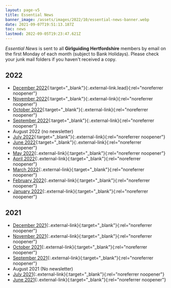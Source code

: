 ```yaml
---
layout: page-v5
title: Essential News
banner_image: /assets/images/2022/10/essential-news-banner.webp
date: 2021-09-07T19:51:13.187Z
toc: news
lastmod: 2022-09-05T19:23:47.621Z
---
```

_Essential News_ is sent to all **Girlguiding Hertfordshire** members by email on the first Monday of each month (subject to Bank Holidays). Please check your junk mail folders if you haven't received a copy.

## 2022

- [December 2022](https://mailchi.mp/1951b4f9db28/december-2022-essential-news-10111127){:target="_blank"}{:.external-link.lead}{:rel="noreferrer noopener"}
- [November 2022](https://mailchi.mp/de4c603fc70c/november-2022-essential-news-9761519){:target="_blank"}{:.external-link}{:rel="noreferrer noopener"}
- [October 2022](https://mailchi.mp/fa958ee957d9/october-2022-essential-news-9004423){:target="_blank"}{:.external-link}{:rel="noreferrer noopener"}
- [September 2022](https://mailchi.mp/ec89a5e1d512/september-2022-essential-news-8989239){:target="_blank"}{:.external-link}{:rel="noreferrer noopener"}
- August 2022 (no newsletter)
- [July 2022](https://mailchi.mp/f50de01f9a68/july-2022-essential-news-8869943){:target="_blank"}{:.external-link}{:rel="noreferrer noopener"}
- [June 2022](https://mailchi.mp/f17447aa9729/june-2022-essential-news-8847787){:target="_blank"}{:.external-link}{:rel="noreferrer noopener"}
- [May 2022](https://mailchi.mp/3bf98f39f986/may-2022-essential-news-6200821){:.external-link}{:target="_blank"}{:rel="noreferrer noopener"}
- [April 2022](https://mailchi.mp/950a4e310491/april-2022-essential-news-6183949){:.external-link}{:target="_blank"}{:rel="noreferrer noopener"}
- [March 2022](https://mailchi.mp/4d874af2c275/march-2022-essential-news){:.external-link}{:target="_blank"}{:rel="noreferrer noopener"}
- [February 2022](https://mailchi.mp/98abc6c499f0/feb-2022-essential-news-6118194){:.external-link}{:target="_blank"}{:rel="noreferrer noopener"}
- [January 2022](https://mailchi.mp/a3aed69df64d/jan-2022-essential-news-5015594?e=3599adf2bf){:.external-link}{:target="_blank"}{:rel="noreferrer noopener"}

## 2021

- [December 2021](https://mailchi.mp/2c8ad8b2e52e/dec-2021-essential-news-5000438){:.external-link}{:target="_blank"}{:rel="noreferrer noopener"}
- [November 2021](https://mailchi.mp/65b0a7d996c4/nov-2021-essential-news-4986410){:.external-link}{:target="_blank"}{:rel="noreferrer noopener"}
- [October 2021](https://mailchi.mp/e1eb216f47fe/oct-2021-essential-news-4972418){:.external-link}{:target="_blank"}{:rel="noreferrer noopener"}
- [September 2021](https://mailchi.mp/47bc1115bc9e/sept-2021-essential-news){:.external-link}{:target="_blank"}{:rel="noreferrer noopener"}
- August 2021 (No newsletter)
- [July 2021](https://mailchi.mp/2a701b398b86/july-2021-essential-news){:.external-link}{:target="_blank"}{:rel="noreferrer noopener"}
- [June 2021](https://mailchi.mp/be4b583e65bd/june-2021-essential-news){:.external-link}{:target="_blank"}{:rel="noreferrer noopener"}
